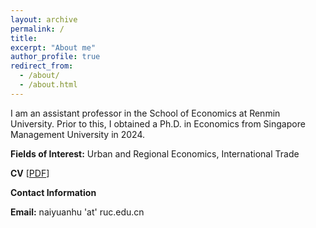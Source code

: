 ```yaml
---
layout: archive
permalink: /
title:
excerpt: "About me"
author_profile: true
redirect_from: 
  - /about/
  - /about.html
---
```

I am an assistant professor in the School of Economics at Renmin University. Prior to this, I obtained a Ph.D. in Economics from Singapore Management University in 2024.

**Fields of Interest:** Urban and Regional Economics, International Trade

**CV** \[[PDF](naiyuanh.github.io/files/cv.pdf)\]



**Contact Information**

**Email:** naiyuanhu 'at' ruc.edu.cn
